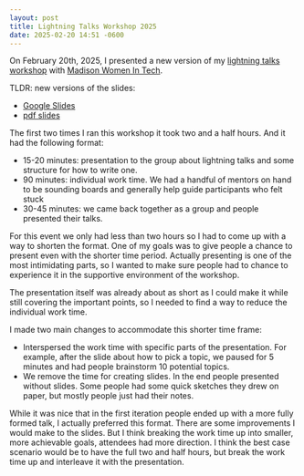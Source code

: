 ```yaml
---
layout: post
title: Lightning Talks Workshop 2025
date: 2025-02-20 14:51 -0600
---
```


On February 20th, 2025, I presented a new version of my [lightning talks workshop](https://www.meetup.com/madison-women-in-tech/events/303410903/) with [Madison Women In Tech](https://madisonwomen.tech/).


TLDR: new versions of the slides:
- [Google Slides](https://docs.google.com/presentation/d/1Bf0pXQEFVD2f-H6bjjAE4AWzakSfq5HsgYTbr4I18YE/edit?usp=sharing)
- [pdf slides](assets/lightning-talk-workshop-2025.pdf)

The first two times I ran this workshop it took two and a half hours. And it had the following format:
- 15-20 minutes: presentation to the group about lightning talks and some structure for how to write one.
- 90 minutes: individual work time. We had a handful of mentors on hand to be sounding boards and generally help guide participants who felt stuck
- 30-45 minutes: we came back together as a group and people presented their talks.


For this event we only had less than two hours so I had to come up with a way to shorten the format. One of my goals was to give people a chance to present even with the shorter time period. Actually presenting is one of the most intimidating parts, so I wanted to make sure people had to chance to experience it in the supportive environment of the workshop.

The presentation itself was already about as short as I could make it while still covering the important points, so I needed to find a way to reduce the individual work time. 

I made two main changes to accommodate this shorter time frame:
- Interspersed the work time with specific parts of the presentation. For example, after the slide about how to pick a topic, we paused for 5 minutes and had people brainstorm 10 potential topics.
- We remove the time for creating slides. In the end people presented without slides. Some people had some quick sketches they drew on paper, but mostly people just had their notes.

While it was nice that in the first iteration people ended up with a more fully formed talk, I actually preferred this format. There are some improvements I would make to the slides. But I think breaking the work time up into smaller, more achievable goals, attendees had more direction. I think the best case scenario would be to have the full two and half hours, but break the work time up and interleave it with the presentation. 